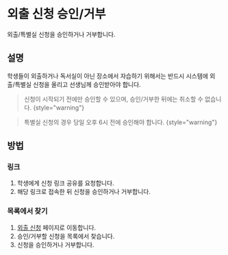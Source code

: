 # 외출 신청 승인/거부

외출/특별실 신청을 승인하거나 거부합니다.

## 설명
학생들이 외출하거나 독서실이 아닌 장소에서 자습하기 위해서는 반드시 시스템에 외출/특별실 신청을 올리고 선생님께 승인받아야 합니다.

> 신청이 시작되기 전에만 승인할 수 있으며, 승인/거부한 뒤에는 취소할 수 없습니다.
{style="warning"}

> 특별실 신청의 경우 당일 오후 6시 전에 승인해야 합니다.
{style="warning"}

## 방법

### 링크
1. 학생에게 신청 링크 공유를 요청합니다.
2. 해당 링크로 접속한 뒤 신청을 승인하거나 거부합니다.

### 목록에서 찾기
1. [외출 신청](https://dshs.app/out) 페이지로 이동합니다.
2. 승인/거부할 신청을 목록에서 찾습니다.
3. 신청을 승인하거나 거부합니다.
